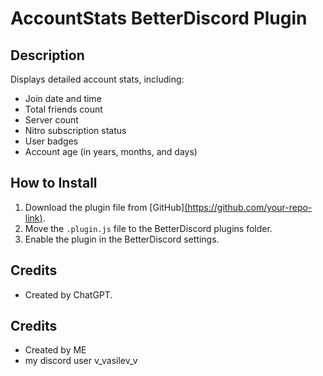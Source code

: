 # AccountStats BetterDiscord Plugin

## Description
Displays detailed account stats, including:
- Join date and time
- Total friends count
- Server count
- Nitro subscription status
- User badges
- Account age (in years, months, and days)

## How to Install
1. Download the plugin file from [GitHub][(https://github.com/your-repo-link)](https://github.com/Vladimir43565/AccountStats).
2. Move the `.plugin.js` file to the BetterDiscord plugins folder.
3. Enable the plugin in the BetterDiscord settings.

## Credits
- Created by ChatGPT.


## Credits
- Created by ME
- my discord user v_vasilev_v
